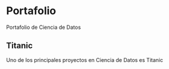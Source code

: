 # Portafolio
Portafolio de Ciencia de Datos
## Titanic

Uno de los principales proyectos en Ciencia de Datos es Titanic
